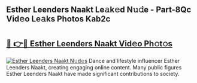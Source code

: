 ## Esther Leenders Naakt Le𝚊k𝚎d N𝚞𝚍e - Part-8Qc Vid𝚎o Le𝚊ks Photos Kab2c

# <h2><a href="http://fb6yw5.evod.top/?m=Esther+Leenders+Naakt">🔗 👉🔴 Esther Leenders Naakt Vid𝚎o Ph𝚘t𝚘s</a></h2>

[![Esther Leenders Naakt N𝚞d𝚎s](https://i.imgur.com/8V9OHl7.gif)](http://fb6yw5.evod.top/?m=Esther+Leenders+Naakt)
Dance and lifestyle influencer Esther Leenders Naakt, creating engaging online content. Many public figures Esther Leenders Naakt have made significant contributions to society. 
